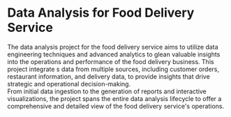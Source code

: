 # Data Analysis for Food Delivery Service   
     
The data analysis project for the food delivery service aims to utilize data engineering techniques and advanced analytics to glean valuable insights into the operations and performance of the food delivery business. This project integrate s data from multiple sources, including customer orders, restaurant information, and delivery data, to provide insights that drive strategic and operational decision-making.        
From initial data ingestion to the generation of reports and interactive visualizations, the project spans the entire data analysis lifecycle to offer a comprehensive and detailed view of the food delivery service's operations.   

 
